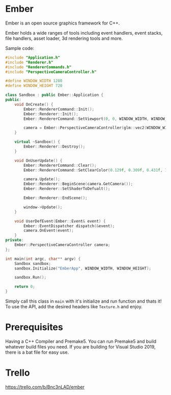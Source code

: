 # Ember

Ember is an open source graphics framework for C++.

Ember holds a wide ranges of tools including event handlers, event stacks, file handlers, asset loader, 3d rendering tools and more.

Sample code:
```c++
#include "Application.h"
#include "Renderer.h"
#include "RendererCommands.h"
#include "PerspectiveCameraController.h"

#define WINDOW_WIDTH 1280
#define WINDOW_HEIGHT 720

class Sandbox : public Ember::Application {
public:
	void OnCreate() { 	
		Ember::RendererCommand::Init();
		Ember::Renderer::Init();
		Ember::RendererCommand::SetViewport(0, 0, WINDOW_WIDTH, WINDOW_HEIGHT);

		camera = Ember::PerspectiveCameraController(glm::vec2(WINDOW_WIDTH, WINDOW_HEIGHT));
	}

	virtual ~Sandbox() {
		Ember::Renderer::Destroy();
	}

	void OnUserUpdate() {
		Ember::RendererCommand::Clear();
		Ember::RendererCommand::SetClearColor(0.129f, 0.309f, 0.431f, 1.0f);

		camera.Update();
		Ember::Renderer::BeginScene(camera.GetCamera());
		Ember::Renderer::SetShaderToDefualt();

		Ember::Renderer::EndScene();

		window->Update();
	}

	void UserDefEvent(Ember::Event& event) {
		Ember::EventDispatcher dispatch(&event);
		camera.OnEvent(event);
	}
private:
	Ember::PerspectiveCameraController camera;
};

int main(int argc, char** argv) {
	Sandbox sandbox;
	sandbox.Initialize("EmberApp", WINDOW_WIDTH, WINDOW_HEIGHT);

	sandbox.Run();

	return 0;
}

```

Simply call this class in `main` with it's initialize and run function and thats it! To use the API, add the desired headers like `Texture.h` and enjoy.

# Prerequisites
Having a C++ Compiler and Premake5. You can run Premake5 and build whatever build files you need. If you are building for Visual Studio 2019, there is a bat file for easy use.

# Trello
https://trello.com/b/Bnc3nLAD/ember
